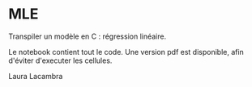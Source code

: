 # MLE
Transpiler un modèle en C : régression linéaire.

Le notebook contient tout le code.
Une version pdf est disponible, afin d'éviter d'executer les cellules.

Laura Lacambra
